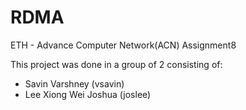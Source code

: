 # RDMA
ETH - Advance Computer Network(ACN) Assignment8

This project was done in a group of 2 consisting of:
* Savin Varshney (vsavin)
* Lee Xiong Wei Joshua (joslee)
